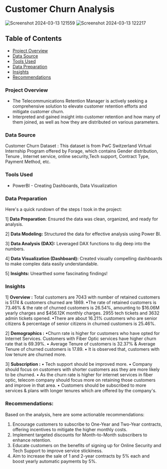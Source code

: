 # Customer Churn Analysis

![Screenshot 2024-03-13 121559](https://github.com/purvaphalak/Customer_Churn_Analysis/assets/148857209/95f50561-44ac-416b-82d7-ca48316f5219)
![Screenshot 2024-03-13 122217](https://github.com/purvaphalak/Customer_Churn_Analysis/assets/148857209/a2298073-860b-4e41-8747-e435ae37ec94)

## Table of Contents
- [Project Overview](#project-overview)
- [Data Source](#data-source)
- [Tools Used](#tools-used)
- [Data Preparation](#data-preparation)
- [Insights](#insights)
- [Recommendations](#recommendations)

### Project Overview

- The Telecommunications Retention Manager is actively seeking a comprehensive solution to elevate customer retention efforts and mitigate customer churn.
- Interpreted and gained insight into customer retention and how many of them joined, as well as how they are distributed on various parameters.

 ### Data Source 
 
Customer Churn Dataset : This dataset is from PwC Switzerland Virtual Internship Program offered by Forage, which contains Gender distribution, Tenure , Internet service, online security,Tech support, Contract Type, Payment Method, etc.

### Tools Used 

- PowerBI - Creating Dashboards, Data Visualization

 ### Data Preparation
 
Here's a quick rundown of the steps I took in the project:

1️] **Data Preparation**: 
Ensured the data was clean, organized, and ready for analysis.

2️] **Data Modeling:** 
Structured the data for effective analysis using Power BI.

3️] **Data Analysis (DAX):** 
Leveraged DAX functions to dig deep into the numbers.

4️] **Data Visualization (Dashboard):** 
Created visually compelling dashboards to make complex data easily understandable.

5️] **Insights:** 
Unearthed some fascinating findings!

### Insights  

1️] **Overview :**
Total customers are 7043 with number of retained customers is 5174 & customers churned are 1869.
•The rate of retained customers is 73.46% & the rate of churned customers is 26.54%, amounting to $16.06M yearly charges and $456.12K monthly charges.
2955 tech tickets and 3632 admin tickets opened.
•There are about 16.21% customers who are senior citizens & percentage of senior citizens in churned customers is 25.46%.

2️] **Demographics :**
•Churn rate is higher for customers who have opted for Internet Services. Customers with Fiber Optic services have higher churn rate that is 69.39%.
• Average Tenure of customers is 32.37% & Average Tenure of churned customers is 17.89.
• It is observed that, customers with low tenure are churned more.

3️] **Subscription :**
• Tech support should be improved more.
• Company should focus on customers with shorter customers ass they are more likely to be churned.
• As the churn rate is higher for internet services in fiber optic, telecom company should focus more on retaining those customers and improve in that area.
• Customers should be subscribed to more services & plans with longer tenures which are offered by the company's.

### Recommendations:

Based on the analysis, here are some actionable recommendations:
1. Encourage customers to subscribe to One-Year and Two-Year contracts, offering incentives to mitigate the higher monthly costs.
2. Implement targeted discounts for Month-to-Month subscribers to enhance retention.
3. Educate customers on the benefits of signing up for Online Security and Tech Support to improve service stickiness.
4. Aim to increase the sale of 1 and 2-year contracts by 5% each and boost yearly automatic payments by 5%.



